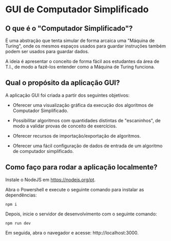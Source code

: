 # GUI de Computador Simplificado

## O que é o "Computador Simplificado"?

É uma abstração que tenta simular de forma arcaica uma "Máquina de Turing", onde os mesmos espaços usados para guardar instruções também podem ser usados para guardar dados.


A ideia é apresentar o conceito de forma fácil aos estudantes da área de T.I., de modo a fazê-los entender como a Máquina de Turing funciona.


## Qual o propósito da aplicação GUI?

A aplicação GUI foi criada a partir dos seguintes objetivos:

- Oferecer uma visualização gráfica da execução dos algoritmos de Computador Simplificado.

- Possibilitar algoritmos com quantidades distintas de "escaninhos", de modo a validar provas de conceito de exercícios.

- Oferecer recursos de importação/exportação de algoritmos.

- Oferecer uma fácil configuração de dados de entrada de um algoritmo de computador simplificado.


## Como faço para rodar a aplicação localmente?

Instale o NodeJS em https://nodejs.org/pt.

Abra o Powershell e execute o seguinte comando para instalar as dependências:

```shell
npm i
```

Depois, inicie o servidor de desenvolvimento com o seguinte comando:

```shell
npm run dev
```

Em seguida, abra o navegador e acesse: http://localhost:3000.
